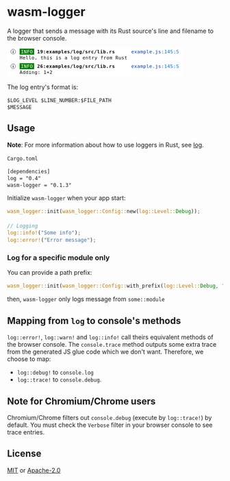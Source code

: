 # wasm-logger

A logger that sends a message with its Rust source's line and filename to the browser console. 

![screenshot](screenshot.png)

The log entry's format is:
```
$LOG_LEVEL $LINE_NUMBER:$FILE_PATH
$MESSAGE
```

## Usage

**Note**: For more information about how to use loggers in Rust, see [log](https://crates.io/crates/log).

`Cargo.toml`
```
[dependencies]
log = "0.4"
wasm-logger = "0.1.3"
```
Initialize `wasm-logger` when your app start:
```rust
wasm_logger::init(wasm_logger::Config::new(log::Level::Debug));

// Logging
log::info!("Some info");
log::error!("Error message");
```

### Log for a specific module only

You can provide a path prefix:
```rust
wasm_logger::init(wasm_logger::Config::with_prefix(log::Level::Debug, "some::module"));
```

then, `wasm-logger` only logs message from `some::module` 

## Mapping from `log` to console's methods
`log::error!`, `log::warn!` and `log::info!` call theirs equivalent methods of the browser console. The `console.trace` method outputs some extra trace from the generated JS glue code which we don't want. Therefore, we choose to map:
* `log::debug!` to `console.log`
* `log::trace!` to `console.debug`.

## Note for Chromium/Chrome users

Chromium/Chrome filters out `console.debug` (execute by `log::trace!`) by default. You must check the `Verbose` filter in your browser console to see trace entries.

## License
[MIT](http://opensource.org/licenses/MIT)
or
[Apache-2.0](http://www.apache.org/licenses/LICENSE-2.0)
